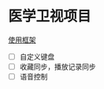 


# 医学卫视项目
[使用框架](https://github.com/limedroid/XDroidMv)

- [ ] 自定义键盘
- [ ] 收藏同步，播放记录同步
- [ ] 语音控制
